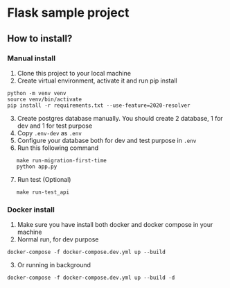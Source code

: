 # Flask sample project

## How to install?

### Manual install

 1. Clone this project to your local machine
 2. Create virtual environment, activate it and run pip install
```
python -m venv venv
source venv/bin/activate
pip install -r requirements.txt --use-feature=2020-resolver
```
 3. Create postgres database manually. You should create 2 database, 1 for dev and 1 for test purpose
 4. Copy `.env-dev` as `.env`
 5. Configure your database both for dev and test purpose in `.env`
 6. Run this following command

```
   make run-migration-first-time
   python app.py
```

 7. Run test (Optional)

```
   make run-test_api
```

### Docker install

1. Make sure you have install both docker and docker compose in your machine
2. Normal run, for dev purpose

```
docker-compose -f docker-compose.dev.yml up --build
```

3. Or running in background

```
docker-compose -f docker-compose.dev.yml up --build -d
```
